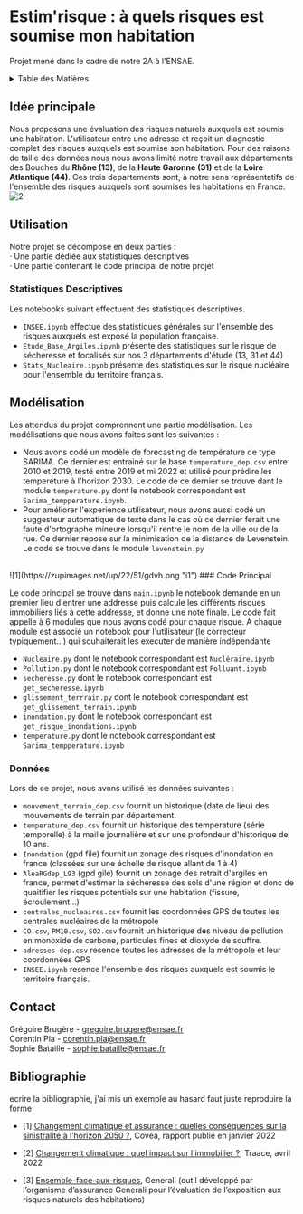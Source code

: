 # Estim'risque : à quels risques est soumise mon habitation
Projet mené dans le cadre de notre 2A à l'ENSAE.

<!-- TABLE DES MATIERES -->
<details>
  <summary>Table des Matières</summary>
  <ol>
    <li>
      <a href="#Idée-Principale">Idée principale</a>
    </li>
    <li><a href="#Utilisation">Utilisation</a></li>
    <ul>
        <li><a href="#Stats-Des">Statistiques Descriptives</a></li>
        <li><a href="#Modélisation">Modélisation</a></li>
      <li><a href="#Code-Principal">Code principal</a></li>
      <li><a href="#Données">Données</a></li>
     </ul>
    <li><a href="#Contact">Contact</a></li>
    <li><a href="#Bibliographie">Bibliographie</a></li>
  </ol>
</details>



<!-- IDEE PRINCIPALE -->
## Idée principale




Nous proposons une évaluation des risques naturels auxquels est soumis une habitation. L'utilisateur entre une adresse et reçoit un diagnostic complet des risques auxquels est soumise son habitation. Pour des raisons de taille des données nous nous avons limité notre travail aux départements des Bouches du **Rhône (13)**, de la **Haute Garonne (31)** et de la **Loire Atlantique (44)**. Ces trois departements sont, à notre sens représentatifs de l'ensemble des risques auxquels sont soumises les habitations en France. 
![2](https://zupimages.net/up/22/51/eenp.png "i2") 

<!-- UTILISATION -->
## Utilisation

Notre projet se décompose en deux parties :  
    · Une partie dédiée aux statistiques descriptives  
    · Une partie contenant le code principal de notre projet  


### Statistiques Descriptives

Les notebooks suivant effectuent des statistiques descriptives. 
- ```INSEE.ipynb``` effectue des statistiques générales sur l'ensemble des risques auxquels est exposé la population française.
- ```Etude_Base_Argiles.ipynb``` présente des statistiques sur le risque de sécheresse et focalisés sur nos 3 départements d'étude (13, 31 et 44)
- ```Stats_Nucleaire.ipynb``` présente des statistiques sur le risque nucléaire pour l'ensemble du territoire français. 

## Modélisation 
Les attendus du projet comprennent une partie modélisation. Les modélisations que nous avons faites sont les suivantes : 
- Nous avons codé un modèle de forecasting de température de type SARIMA. Ce dernier est entrainé sur le base ```temperature_dep.csv``` entre 2010 et 2019, testé entre 2019 et mi 2022 et utilisé pour prédire les temperéture à l'horizon 2030. Le code de ce dernier se trouve dant le module ```temperature.py``` dont le notebook correspondant est ```Sarima_tempperature.ipynb```. 
- Pour améliorer l'experience utilisateur, nous avons aussi codé un suggesteur automatique de texte dans le cas où ce dernier ferait une faute d'ortographe mineure lorsqu'il rentre le nom de la ville ou de la rue. Ce dernier repose sur la minimisation de la distance de Levenstein. Le code se trouve dans le module ```levenstein.py```
<br />
![1](https://zupimages.net/up/22/51/gdvh.png "i1") 
### Code Principal

Le code principal se trouve dans ```main.ipynb``` le notebook demande en un premier lieu d'entrer une addresse puis calcule les différents risques immobiliers liés à cette addresse, et donne une note finale. Le code fait appelle à 6 modules que nous avons codé pour chaque risque. A chaque module est associé un notebook pour l'utilisateur (le correcteur typiquement...) qui souhaiterait les executer de manière indépendante 
- ```Nucleaire.py``` dont le notebook correspondant est ```Nucléraire.ipynb```
- ```Pollution.py``` dont le notebook correspondant est ```Polluant.ipynb```
- ```secheresse.py``` dont le notebook correspondant est ```get_secheresse.ipynb```
- ```glissement_terrrain.py``` dont le notebook correspondant est ```get_glissement_terrain.ipynb```
- ```inondation.py``` dont le notebook correspondant est ```get_risque_inondations.ipynb```
- ```temperature.py``` dont le notebook correspondant est ```Sarima_tempperature.ipynb```

### Données

Lors de ce projet, nous avons utilisé les données suivantes :
- ```mouvement_terrain_dep.csv``` fournit un historique (date de lieu) des mouvements de terrain par département. 
- ```temperature_dep.csv``` fournit un historique des temperature (série temporelle) à la maille journalière et sur une profondeur d'historique de 10 ans.
- ```Inondation``` (gpd file) fournit un zonage des risques d'inondation en france (classées sur une échelle de risque allant de 1 à 4)
- ```AleaRGdep_L93``` (gpd gile) fournit un zonage des retrait d'argiles en france, permet d'estimer la sécheresse des sols d'une région et donc de quaitifier les risques potentiels sur une habitation (fissure, écroulement...)
- ```centrales_nucleaires.csv``` fournit les coordonnées GPS de toutes les centrales nucléaires de la métropole
- ```CO.csv```, ```PM10.csv```, ```SO2.csv``` fournit un historique des niveau de pollution en monoxide de carbone, particules fines et dioxyde de souffre. 
- ```adresses-dep.csv``` resence toutes les adresses de la métropole et leur coordonnées GPS
- ```INSEE.ipynb``` resence l'ensemble des risques auxquels est soumis le territoire français. 

<!-- CONTACT -->
## Contact

Grégoire Brugère - gregoire.brugere@ensae.fr  
Corentin Pla - corentin.pla@ensae.fr   
Sophie Bataille - sophie.bataille@ensae.fr  






<!-- Bibliographie -->
## Bibliographie
ecrire la bibliographie, j'ai mis un exemple au hasard faut juste reproduire la forme

* [1] [Changement climatique et assurance : quelles conséquences sur la sinistralité à l’horizon 2050 ?](https://www.covea.eu/sites/default/files/2022-02/202202_Livre_Blanc_Covéa_Risques_Climatiques.pdf), Covéa, rapport publié en janvier 2022

* [2] [Changement climatique : quel impact sur l’immobilier ?](https://www.traace.co/post/real-estate-and-climate-change-what-impact), Traace, avril 2022

* [3] [Ensemble-face-aux-risques](https://ensemble-face-aux-risques.generali.fr), Generali (outil développé par l’organisme d’assurance Generali pour l’évaluation de l’exposition aux risques naturels des habitations)



